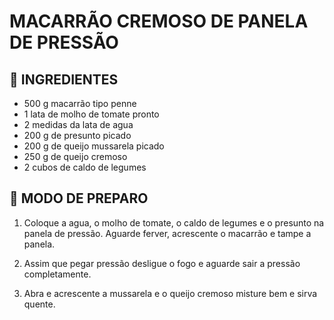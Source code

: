 # MACARRÃO CREMOSO DE PANELA DE PRESSÃO





## 🍳 INGREDIENTES

- 500 g macarrão tipo penne
- 1 lata de molho de tomate pronto
- 2 medidas da lata de agua
- 200 g de presunto picado
- 200 g de queijo mussarela picado
- 250 g de queijo cremoso
- 2 cubos de caldo de legumes



## 🍲 MODO DE PREPARO 

1. Coloque a agua, o molho de tomate, o caldo de legumes e o presunto na panela de pressão. Aguarde ferver, acrescente o macarrão e tampe a panela.

2. Assim que pegar pressão desligue o fogo e aguarde sair a pressão completamente.

3. Abra e acrescente a mussarela e o queijo cremoso misture bem e sirva quente.

   